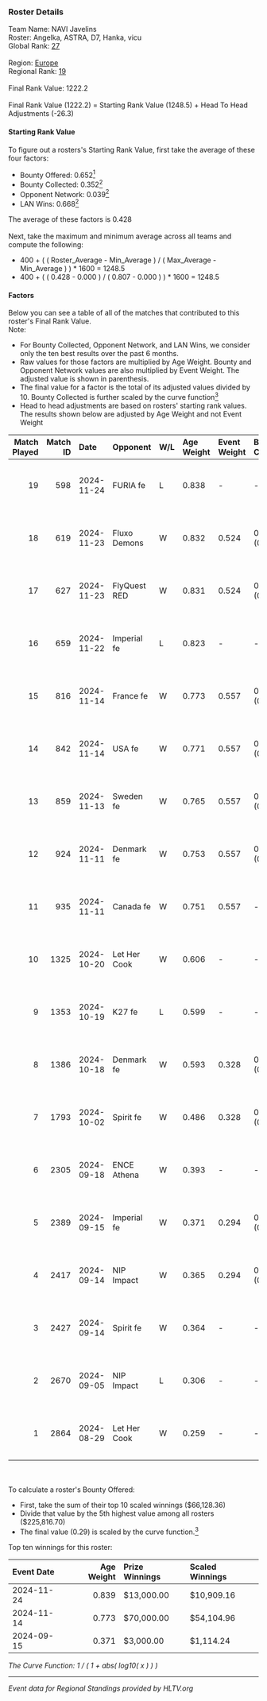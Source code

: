 ### Roster Details<br />
Team Name: NAVI Javelins<br />
Roster: Angelka, ASTRA, D7, Hanka, vicu<br />
Global Rank: [27](../../standings_global_2025_01_17.md)<br />
<br />
Region: [Europe]( ../../standings_europe_2025_01_17.md)<br />
Regional Rank: [19]( ../../standings_europe_2025_01_17.md)<br />
<br />
Final Rank Value:  1222.2<br />
<br />
Final Rank Value (1222.2) = Starting Rank Value (1248.5) + Head To Head Adjustments (-26.3)<br />

#### Starting Rank Value<br />
To figure out a rosters's Starting Rank Value, first take the average of these four factors:<br />
- Bounty Offered: 0.652[<sup>1</sup>](#table2)
- Bounty Collected: 0.352[<sup>2</sup>](#table1)
- Opponent Network: 0.039[<sup>2</sup>](#table1)
- LAN Wins: 0.668[<sup>2</sup>](#table1)

The average of these factors is 0.428<br />
<br />
Next, take the maximum and minimum average across all teams and compute the following:<br />
- 400 + ( ( Roster_Average - Min_Average ) / ( Max_Average - Min_Average ) ) * 1600 = 1248.5
- 400 + ( ( 0.428 - 0.000 ) / ( 0.807 - 0.000 ) ) * 1600 = 1248.5


#### Factors<br />
Below you can see a table of all of the matches that contributed to this roster's Final Rank Value.<br />
Note:<br />

- For Bounty Collected, Opponent Network, and LAN Wins, we consider only the ten best results over the past 6 months.
- Raw values for those factors are multiplied by Age Weight. Bounty and Opponent Network values are also multiplied by Event Weight. The adjusted value is shown in parenthesis.
- The final value for a factor is the total of its adjusted values divided by 10. Bounty Collected is further scaled by the curve function[<sup>3</sup>](#curveFunction)
- Head to head adjustments are based on rosters' starting rank values. The results shown below are adjusted by Age Weight and not Event Weight
<span id="table1"></span><br />


| Match Played | Match ID | Date       | Opponent     | W/L | Age Weight | Event Weight | Bounty Collected | Opponent Network | LAN Wins  | H2H Adj. | Roster                            |
| -: | -: | :- | :- | :- | :- | :- | :- | :- | :- | -: | :- |
|           19 |      598 | 2024-11-24 | FURIA fe     | L   | 0.838      | -            | -                | -                | -         |   -12.15 | Angelka, ASTRA, D7, Hanka, vicu   |
|           18 |      619 | 2024-11-23 | Fluxo Demons | W   | 0.832      | 0.524        | 0.038 (0.017)    | 0.181 (0.079)    | 1 (0.832) |     2.87 | Angelka, ASTRA, D7, Hanka, vicu   |
|           17 |      627 | 2024-11-23 | FlyQuest RED | W   | 0.831      | 0.524        | 0.016 (0.007)    | 0.141 (0.061)    | 1 (0.831) |     1.39 | Angelka, ASTRA, D7, Hanka, vicu   |
|           16 |      659 | 2024-11-22 | Imperial fe  | L   | 0.823      | -            | -                | -                | -         |   -13.12 | Angelka, ASTRA, D7, Hanka, vicu   |
|           15 |      816 | 2024-11-14 | France fe    | W   | 0.773      | 0.557        | 0.137 (0.059)    | 0.151 (0.065)    | 1 (0.773) |     5.48 | Angelka, Hanka, LETi, Liina, vicu |
|           14 |      842 | 2024-11-14 | USA fe       | W   | 0.771      | 0.557        | 0.034 (0.015)    | 0.076 (0.032)    | 1 (0.771) |     2.70 | Angelka, Hanka, LETi, Liina, vicu |
|           13 |      859 | 2024-11-13 | Sweden fe    | W   | 0.765      | 0.557        | 0.017 (0.007)    | 0.038 (0.016)    | 1 (0.765) |     1.03 | Angelka, Hanka, LETi, Liina, vicu |
|           12 |      924 | 2024-11-11 | Denmark fe   | W   | 0.753      | 0.557        | 0.020 (0.009)    | 0.112 (0.047)    | 1 (0.753) |     1.64 | Angelka, Hanka, LETi, Liina, vicu |
|           11 |      935 | 2024-11-11 | Canada fe    | W   | 0.751      | 0.557        | -                | 0.038 (0.016)    | 1 (0.751) |     0.29 | Angelka, Hanka, LETi, Liina, vicu |
|           10 |     1325 | 2024-10-20 | Let Her Cook | W   | 0.606      | -            | -                | -                | 0 (0.000) |     0.82 | Angelka, ASTRA, D7, Hanka, vicu   |
|            9 |     1353 | 2024-10-19 | K27 fe       | L   | 0.599      | -            | -                | -                | -         |   -17.68 | Angelka, ASTRA, D7, Hanka, vicu   |
|            8 |     1386 | 2024-10-18 | Denmark fe   | W   | 0.593      | 0.328        | 0.020 (0.004)    | 0.112 (0.022)    | 0 (0.000) |     1.19 | Angelka, ASTRA, D7, Hanka, vicu   |
|            7 |     1793 | 2024-10-02 | Spirit fe    | W   | 0.486      | 0.328        | 0.008 (0.001)    | 0.097 (0.016)    | 0 (0.000) |     0.58 | Angelka, ASTRA, D7, Hanka, vicu   |
|            6 |     2305 | 2024-09-18 | ENCE Athena  | W   | 0.393      | -            | -                | -                | -         |     0.23 | Angelka, ASTRA, D7, Hanka, vicu   |
|            5 |     2389 | 2024-09-15 | Imperial fe  | W   | 0.371      | 0.294        | 0.205 (0.022)    | 0.311 (0.034)    | -         |     5.67 | Angelka, ASTRA, D7, Hanka, vicu   |
|            4 |     2417 | 2024-09-14 | NIP Impact   | W   | 0.365      | 0.294        | 0.026 (0.003)    | -                | -         |     0.94 | Angelka, ASTRA, D7, Hanka, vicu   |
|            3 |     2427 | 2024-09-14 | Spirit fe    | W   | 0.364      | -            | -                | -                | -         |     0.45 | Angelka, ASTRA, D7, Hanka, vicu   |
|            2 |     2670 | 2024-09-05 | NIP Impact   | L   | 0.306      | -            | -                | -                | -         |    -8.93 | Angelka, ASTRA, D7, Hanka, vicu   |
|            1 |     2864 | 2024-08-29 | Let Her Cook | W   | 0.259      | -            | -                | -                | -         |     0.31 | Angelka, ASTRA, D7, Hanka, vicu   |

<br />
<span id="table2"></span><br />
To calculate a roster's Bounty Offered:<br />

- First, take the sum of their top 10 scaled winnings ($66,128.36)
- Divide that value by the 5th highest value among all rosters ($225,816.70)
- The final value (0.29) is scaled by the curve function.[<sup>3</sup>](#curveFunction)

Top ten winnings for this roster:<br />

| Event Date | Age Weight | Prize Winnings | Scaled Winnings |
| :- | -: | :- | :- |
| 2024-11-24 |      0.839 | $13,000.00     | $10,909.16      |
| 2024-11-14 |      0.773 | $70,000.00     | $54,104.96      |
| 2024-09-15 |      0.371 | $3,000.00      | $1,114.24       |


<span id="curveFunction"></span>_The Curve Function: 1 / ( 1 + abs( log10( x ) ) )_<br />

---
_Event data for Regional Standings provided by HLTV.org_<br />
